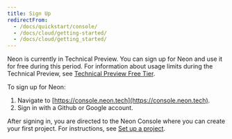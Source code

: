 ```yaml
---
title: Sign Up
redirectFrom:
  - /docs/quickstart/console/
  - /docs/cloud/getting-started/
  - /docs/cloud/getting_started/
---
```


Neon is currently in Technical Preview. You can sign up for Neon and use it for free during this period. For information about usage limits during the Technical Preview, see [Technical Preview Free Tier](../../introduction/technical-preview-free-tier).

To sign up for Neon:

1. Navigate to [https://console.neon.tech](https://console.neon.tech).
1. Sign in with a Github or Google account.

After signing in, you are directed to the Neon Console where you can create your first project. For instructions, see [Set up a project](/docs/get-started-with-neon/setting-up-a-project).
